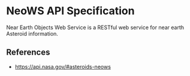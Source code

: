 # NeoWS API Specification

Near Earth Objects Web Service is a RESTful web service for near earth Asteroid
information.

## References

- <https://api.nasa.gov/#asteroids-neows>